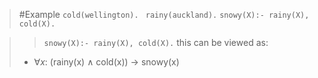 >	#Example 
>	`cold(wellington). `
>	`rainy(auckland).`
>	`snowy(X):- rainy(X), cold(X).`

>>`snowy(X):- rainy(X), cold(X).`
>	this can be viewed as:
> - $\forall x$: (rainy(x) ∧ cold(x)) → snowy(x)